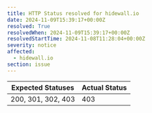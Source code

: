 ```yaml
---
title: HTTP Status resolved for hidewall.io
date: 2024-11-09T15:39:17+00:00Z
resolved: True
resolvedWhen: 2024-11-09T15:39:17+00:00Z
resolvedStartTime: 2024-11-08T11:28:04+00:00Z
severity: notice
affected:
  - hidewall.io
section: issue
---
```


| Expected Statuses | Actual Status  |
|-------------------|----------------|
| 200, 301, 302, 403 | 403 |
